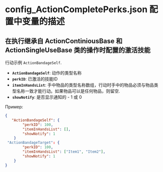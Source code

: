 # config_ActionCompletePerks.json 配置中变量的描述
## 在执行继承自 ActionContiniousBase 和 ActionSingleUseBase 类的操作时配置的激活技能
行动示例 `ActionBandageSelf`.

- **`ActionBandageSelf`**: 动作的类型名称
- **`perkID`**: 已激活的技能ID
- **`itemInHandsList`**: 手中物品的类型名称数组，行动时手中的物品必须与物品类型名称一致才能行动。如果物品可以是任何物品，则留空.
- **`showNotify`**: 是否显示通知的 - 1 或 0

Пример:

```json
{
   "ActionBandageSelf": {
        "perkID": 100,
        "itemInHandsList": [],
        "showNotify": 1
    }
 "ActionBandageTarget": {
        "perkID": 100,
        "itemInHandsList": ["Item1", "Item2"],
        "showNotify": 1
    }
}
